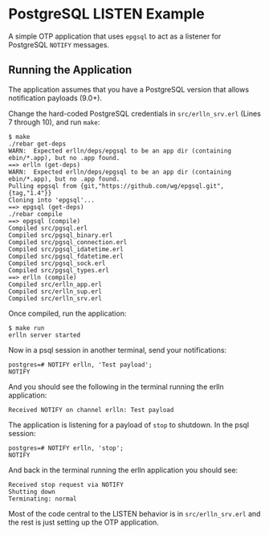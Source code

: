 PostgreSQL LISTEN Example
=========================
A simple OTP application that uses `epgsql` to act as a listener for PostgreSQL `NOTIFY` messages.

Running the Application
-----------------------
The application assumes that you have a PostgreSQL version that allows notification payloads (9.0+).

Change the hard-coded PostgreSQL credentials in `src/erlln_srv.erl` (Lines 7 through 10), and run `make`:

    $ make
    ./rebar get-deps
    WARN:  Expected erlln/deps/epgsql to be an app dir (containing ebin/*.app), but no .app found.
    ==> erlln (get-deps)
    WARN:  Expected erlln/deps/epgsql to be an app dir (containing ebin/*.app), but no .app found.
    Pulling epgsql from {git,"https://github.com/wg/epgsql.git",{tag,"1.4"}}
    Cloning into 'epgsql'...
    ==> epgsql (get-deps)
    ./rebar compile
    ==> epgsql (compile)
    Compiled src/pgsql.erl
    Compiled src/pgsql_binary.erl
    Compiled src/pgsql_connection.erl
    Compiled src/pgsql_idatetime.erl
    Compiled src/pgsql_fdatetime.erl
    Compiled src/pgsql_sock.erl
    Compiled src/pgsql_types.erl
    ==> erlln (compile)
    Compiled src/erlln_app.erl
    Compiled src/erlln_sup.erl
    Compiled src/erlln_srv.erl

Once compiled, run the application:

    $ make run
    erlln server started

Now in a psql session in another terminal, send your notifications:

    postgres=# NOTIFY erlln, 'Test payload';
    NOTIFY

And you should see the following in the terminal running the erlln application:

    Received NOTIFY on channel erlln: Test payload

The application is listening for a payload of `stop` to shutdown. In the psql session:

    postgres=# NOTIFY erlln, 'stop';
    NOTIFY

And back in the terminal running the erlln application you should see:

    Received stop request via NOTIFY
    Shutting down
    Terminating: normal

Most of the code central to the LISTEN behavior is in `src/erlln_srv.erl` and the rest is just setting up the OTP application.
